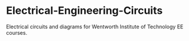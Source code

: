 Electrical-Engineering-Circuits
===============================

Electrical circuits and diagrams  for Wentworth Institute of Technology EE courses.
